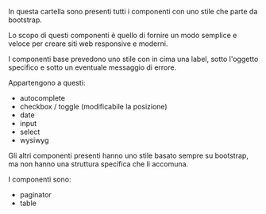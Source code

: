 In questa cartella sono presenti tutti i componenti con uno stile che parte da bootstrap.

Lo scopo di questi componenti è quello di fornire un modo semplice e veloce per creare siti web responsive e moderni.

I componenti base prevedono uno stile con in cima una label, sotto l'oggetto specifico e sotto un eventuale messaggio di
errore.

Appartengono a questi:

- autocomplete
- checkbox / toggle (modificabile la posizione)
- date
- input
- select
- wysiwyg

Gli altri componenti presenti hanno uno stile basato sempre su bootstrap, ma non hanno una struttura specifica che li
accomuna.

I componenti sono:

- paginator
- table
